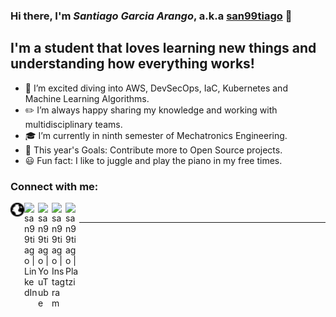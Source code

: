 ### Hi there, I'm *Santiago Garcia Arango*,  a.k.a  [san99tiago][website] 👋

## I'm a student that loves learning new things and understanding how everything works!
- :robot: I’m excited diving into AWS, DevSecOps, IaC, Kubernetes and Machine Learning Algorithms.
- :pencil2: I’m always happy sharing my knowledge and working with multidisciplinary teams.
- :mortar_board: I’m currently in ninth semester of Mechatronics Engineering.
- :goal_net: This year's Goals: Contribute more to Open Source projects.
- :smiley: Fun fact: I like to juggle and play the piano in my free times.

### Connect with me:
[<img align="left" alt="san99tiago | GitHub" width="22px" src="https://raw.githubusercontent.com/iconic/open-iconic/master/svg/globe.svg" />][website]
[<img align="left" alt="san99tiago | LinkedIn" width="22px" src="https://cdn.jsdelivr.net/npm/simple-icons@v3/icons/linkedin.svg" />][linkedin]
[<img align="left" alt="san99tiago | YouTube" width="22px" src="https://cdn.jsdelivr.net/npm/simple-icons@3.13.0/icons/youtube.svg" />][youtube]
[<img align="left" alt="san99tiago | Instagram" width="22px" src="https://cdn.jsdelivr.net/npm/simple-icons@3.13.0/icons/instagram.svg" />][instagram]
[<img align="left" alt="san99tiago | Platzi" width="22px" src="https://cdn.jsdelivr.net/npm/simple-icons@3.13.0/icons/platzi.svg" />][platzi]

<br />

---
[website]: https://github.com/san99tiago
[youtube]: https://www.youtube.com/channel/UCvMRgDCzPFcjqhX7ZTRGaHA
[linkedin]: https://www.linkedin.com/in/san99tiago/
[instagram]: https://www.instagram.com/san99tiago/
[platzi]: https://platzi.com/p/san99tiago/
